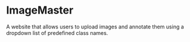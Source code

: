 # ImageMaster
A website that allows users to upload images and annotate them using a dropdown list of predefined class names.
